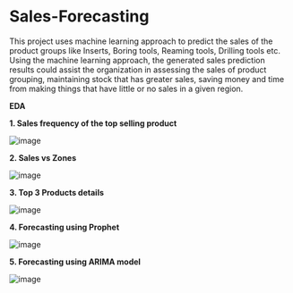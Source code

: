 # Sales-Forecasting

This project uses machine learning approach to predict the sales of the product groups like Inserts, Boring tools, Reaming tools, Drilling tools etc. Using the machine learning 
approach, the generated sales prediction results could assist the organization in assessing the sales of product grouping, maintaining stock that has greater sales, saving money and 
time from making things that have little or no sales in a given region.

  **EDA**

**1. Sales frequency of the top selling product**

![image](https://github.com/sorunair/Sales-Forecasting/assets/167282796/e8993a97-3b56-46c3-a041-76a659badaee)


**2. Sales vs Zones**

![image](https://github.com/sorunair/Sales-Forecasting/assets/167282796/c142a788-6a39-4643-b3a7-67f5e826bf26)

**3. Top 3 Products details**

![image](https://github.com/sorunair/Sales-Forecasting/assets/167282796/bb15fc27-4162-4239-9878-ca1b7ee3401a)

**4. Forecasting using Prophet**

![image](https://github.com/sorunair/Sales-Forecasting/assets/167282796/2250a54e-559f-406a-b4bd-d80baba8713d)

**5. Forecasting using ARIMA model**

![image](https://github.com/sorunair/Sales-Forecasting/assets/167282796/347f0d03-650d-43a4-b23c-6409c8d2b01f)




